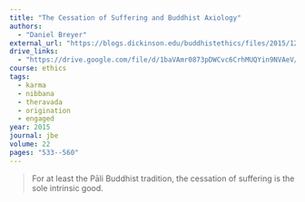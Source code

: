 ```yaml
---
title: "The Cessation of Suffering and Buddhist Axiology"
authors:
  - "Daniel Breyer"
external_url: "https://blogs.dickinson.edu/buddhistethics/files/2015/12/Breyer-Axiology-final.pdf"
drive_links:
  - "https://drive.google.com/file/d/1baVAmr0873pDWCvc6CrhMUQYin9NVAeV/view?usp=drivesdk"
course: ethics
tags:
  - karma
  - nibbana
  - theravada
  - origination
  - engaged
year: 2015
journal: jbe
volume: 22
pages: "533--560"
---
```


> For at least the Pāli Buddhist tradition, the cessation of suffering is the sole intrinsic good.
